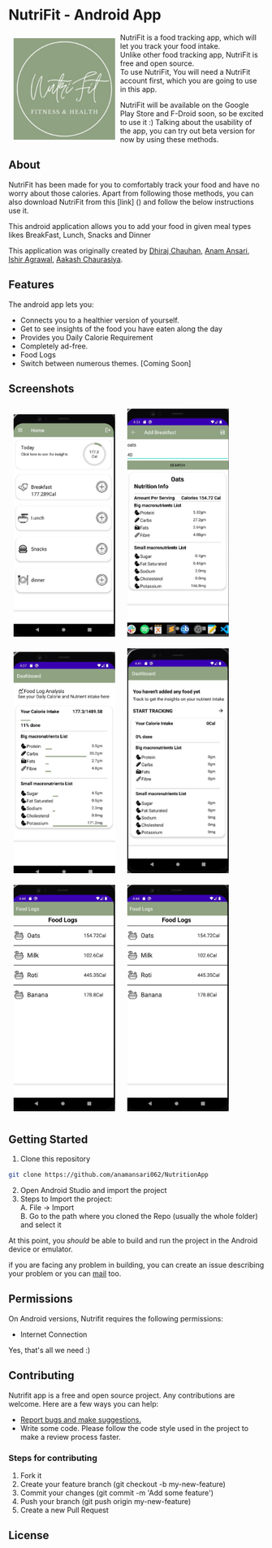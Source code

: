 # NutriFit - Android App
<!-- This app helps track food intake and helps to figure out your diet.
 -->
<img src ="app/src/main/ic_launcher-playstore.png" align="left"
width="200" hspace="10" vspace="10">

NutriFit is a food tracking app, which will let you track your food intake.  
Unlike other food tracking app, NutriFit is free and open source.  
To use NutriFit, You will need a NutriFit account first, which you are going to use in this app.

NutriFit will be available on the Google Play Store and F-Droid soon, so be excited to use it :)
Talking about the usability of the app, you can try out beta version for now by using these methods.
  
## About

NutriFit has been made for you to comfortably track your food and have no worry about those calories.
Apart from following those methods, you can also download NutriFit from this [link] () and follow the below instructions use it.

This android application allows you to add your food in given meal types likes BreakFast, Lunch, Snacks and Dinner

This application was originally created by [Dhiraj Chauhan](https://github.com/cdhiraj40), [Anam Ansari](https://github.com/anamansari062), [Ishir Agrawal](https://github.com/ishir21), [Aakash Chaurasiya](https://github.com/akki2021).

## Features

The android app lets you:
- Connects you to a healthier version of yourself.
- Get to see insights of the food you have eaten along the day
- Provides you Daily Calorie Requirement
- Completely ad-free.
- Food Logs 
- Switch between numerous themes. [Coming Soon]

## Screenshots
<p float="left">
  <img src="/assets/home.jpg" width="200" hspace="10" vspace="10"/>
  <img src="/assets/add_breakfast.jpeg" width="200" hspace="10" vspace="10"/> 
  <img src="/assets/dashboard.jpg" width="200" hspace="10" vspace="10"/>
 <img src="/assets/no_food_dashboard.jpg"  width="200" hspace="10" vspace="10"/>
 <img src="/assets/food_logs.jpg" width="200" hspace="10" vspace="10">
 <img src="/assets/food_logs.jpg" width="200" hspace="10" vspace="10">
</p>

## Getting Started
1. Clone this repository 

```bash
git clone https://github.com/anamansari062/NutritionApp
```
2. Open Android Studio and import the project
3. Steps to Import the project:  
   A. File -> Import  
   B. Go to the path where you cloned the Repo (usually the whole folder) and select it
   
At this point, you *should* be able to build and run the project in the Android device or emulator.

if you are facing any problem in building, you can create an issue describing your problem or you can [mail](mailto:chauhandhiraj40@gmail.com) too.

## Permissions

On Android versions, Nutrifit requires the following permissions:
- Internet Connection

Yes, that's all we need :)

## Contributing

Nutrifit app is a free and open source project. Any contributions are welcome. Here are a few ways you can help:
 * [Report bugs and make suggestions.](https://github.com/anamansari062/NutritionApp/issues)
 * Write some code. Please follow the code style used in the project to make a review process faster.

### Steps for contributing
1. Fork it
2. Create your feature branch (git checkout -b my-new-feature)
3. Commit your changes (git commit -m 'Add some feature')
5. Push your branch (git push origin my-new-feature)
6. Create a new Pull Request

## License

